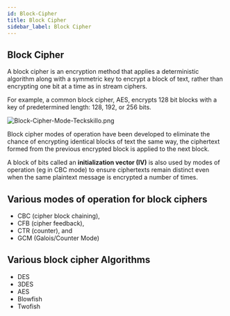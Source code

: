```yaml
---
id: Block-Cipher
title: Block Cipher
sidebar_label: Block Cipher
---
```


## Block Cipher

A block cipher is an encryption method that applies a deterministic algorithm along with a symmetric key to encrypt a block of text, rather than encrypting one bit at a time as in stream ciphers.

For example, a common block cipher, AES, encrypts 128 bit blocks with a key of predetermined length: 128, 192, or 256 bits.

![Block-Cipher-Mode-Teckskillo.png](assets/Block-Cipher-Mode-Teckskillo.png)

Block cipher modes of operation have been developed to eliminate the chance of encrypting identical blocks of text the same way, the ciphertext formed from the previous encrypted block is applied to the next block.

A block of bits called an **initialization vector (IV)** is also used by modes of operation (eg in CBC mode) to ensure ciphertexts remain distinct even when the same plaintext message is encrypted a number of times.

## Various modes of operation for block ciphers

- CBC (cipher block chaining), 
- CFB (cipher feedback), 
- CTR (counter), and 
- GCM (Galois/Counter Mode) 


## Various block cipher Algorithms

- DES
- 3DES
- AES
- Blowfish
- Twofish


